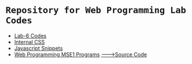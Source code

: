 # `Repository for Web Programming Lab Codes`

<div>

<ul>
  <li><a href="https://github.com/sachindsilva16/WebP-Lab-Code/tree/main/lab6">Lab-6 Codes</a></li>
    <li><a href="https://github.com/sachindsilva16/WebP-Lab-Code/tree/main/Internal-CSS">Internal CSS</a></li>
    <li><a href="https://github.com/sachindsilva16/WebP-Lab-Code/tree/main/javascript%20II">Javascript Snippets</a></li>
    <li><a href="https://github.com/sachindsilva16/WebP-Lab-Code/blob/main/WEB_MSE01/">Web Programming MSE1 Programs</a>
      <a href="https://sachindsilva16.github.io/WebP-Lab-Code/WEB_MSE01.rar">--->Source Code</a></li>
</ul>

